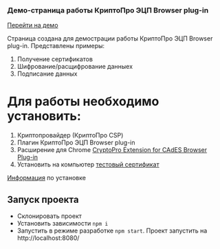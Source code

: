 ### Демо-страница работы КриптоПро ЭЦП Browser plug-in

[Перейти на демо](https://xenialugovaya.github.io/cryptopro-demo/)

Страница создана для демострации работы КриптоПро ЭЦП Browser plug-in. Представлены примеры:
1. Получение сертификатов
2. Шифрование/расщифрование данныех
3. Подписание данных


# Для работы необходимо установить:

1. Криптопровайдер (КриптоПро CSP)
2. Плагин КриптоПро ЭЦП Browser plug-in
3. Расширение для Chrome [CryptoPro Extension for CAdES Browser Plug-in](https://chrome.google.com/webstore/detail/cryptopro-extension-for-c/iifchhfnnmpdbibifmljnfjhpififfog?hl=ru)
4. Установить на компьютер [тестовый сертификат](https://www.cryptopro.ru/certsrv/)

[Информация](https://www.cryptopro.ru/products/cades/plugin) по установке

## Запуск проекта

- Склонировать проект
- Установить зависимости `npm i`
- Запустить в режиме разработке `npm start`. Проект запустить на http://localhost:8080/


